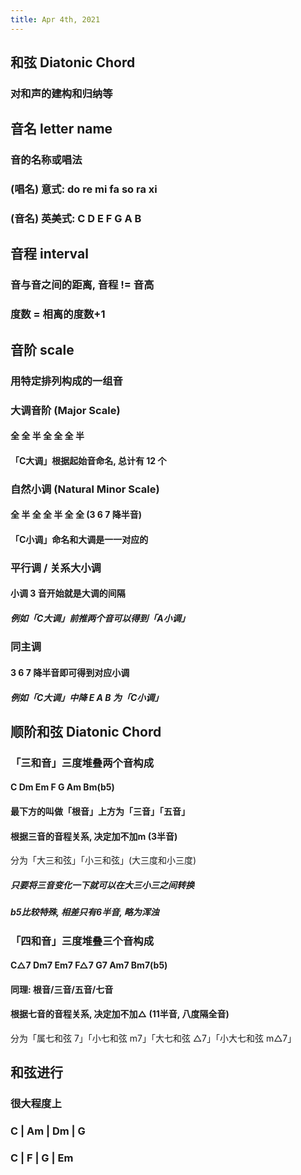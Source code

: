 ```yaml
---
title: Apr 4th, 2021
---
```


## 和弦 Diatonic Chord
### 对和声的建构和归纳等
## 音名 letter name
### 音的名称或唱法
### (唱名) 意式: do re mi fa so ra xi
### (音名) 英美式: C D E F G A B
## 音程 interval
### 音与音之间的距离, 音程 != 音高
### 度数 = 相离的度数+1
## 音阶 scale
### 用特定排列构成的一组音
### 大调音阶 (Major Scale)
#### 全 全 半 全 全 全 半
#### 「C大调」根据起始音命名, 总计有 12 个
### 自然小调 (Natural Minor Scale)
#### 全 半 全 全 半 全 全 (3 6 7 降半音)
#### 「C小调」命名和大调是一一对应的
### 平行调 / 关系大小调
#### 小调 3 音开始就是大调的间隔
##### 例如「C大调」前推两个音可以得到「A小调」
### 同主调
#### 3 6 7 降半音即可得到对应小调
##### 例如「C大调」中降 E A B 为「C小调」
## 顺阶和弦 Diatonic Chord
### 「三和音」三度堆叠两个音构成
#### C Dm Em F G Am Bm(b5)
#### 最下方的叫做「根音」上方为「三音」「五音」
#### 根据三音的音程关系, 决定加不加m (3半音)
分为「大三和弦」「小三和弦」(大三度和小三度)
##### 只要将三音变化一下就可以在大三小三之间转换
##### b5比较特殊, 相差只有6半音, 略为浑浊
### 「四和音」三度堆叠三个音构成
#### C△7 Dm7 Em7 F△7 G7 Am7 Bm7(b5)
#### 同理: 根音/三音/五音/七音
#### 根据七音的音程关系, 决定加不加△ (11半音, 八度隔全音)
分为「属七和弦 7」「小七和弦 m7」「大七和弦 △7」「小大七和弦 m△7」
## 和弦进行
### 很大程度上
### C | Am | Dm | G
### C | F | G | Em
